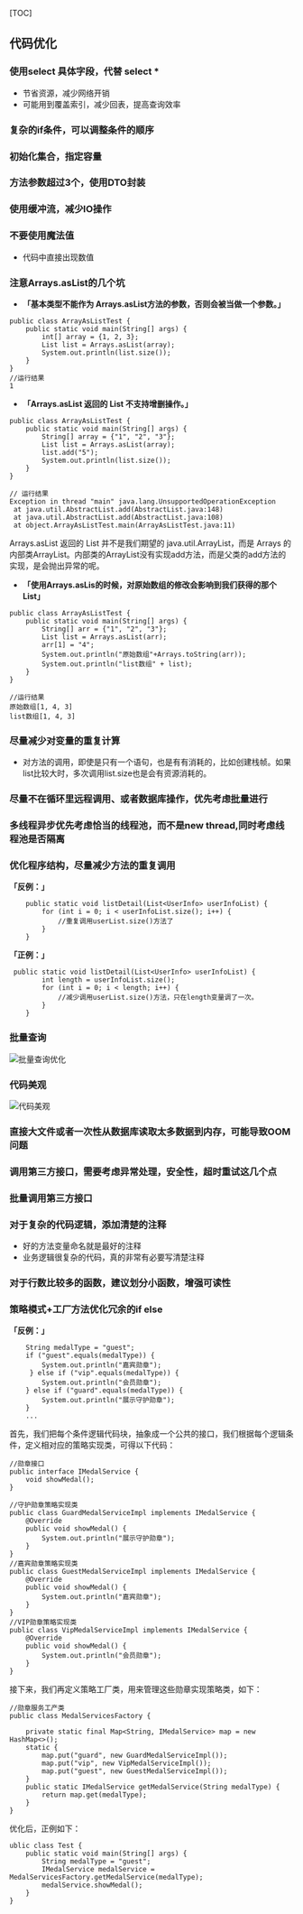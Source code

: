 

[TOC]

## 代码优化

### 使用select 具体字段，代替 select * 

* 节省资源，减少网络开销
* 可能用到覆盖索引，减少回表，提高查询效率

###  复杂的if条件，可以调整条件的顺序

### 初始化集合，指定容量

### 方法参数超过3个，使用DTO封装

### 使用缓冲流，减少IO操作

### 不要使用魔法值

* 代码中直接出现数值

### 注意Arrays.asList的几个坑

- **「基本类型不能作为 Arrays.asList方法的参数，否则会被当做一个参数。」**

```
public class ArrayAsListTest {
    public static void main(String[] args) {
        int[] array = {1, 2, 3};
        List list = Arrays.asList(array);
        System.out.println(list.size());
    }
}
//运行结果
1
```

- **「Arrays.asList 返回的 List 不支持增删操作。」**

```
public class ArrayAsListTest {
    public static void main(String[] args) {
        String[] array = {"1", "2", "3"};
        List list = Arrays.asList(array);
        list.add("5");
        System.out.println(list.size());
    }
}

// 运行结果
Exception in thread "main" java.lang.UnsupportedOperationException
 at java.util.AbstractList.add(AbstractList.java:148)
 at java.util.AbstractList.add(AbstractList.java:108)
 at object.ArrayAsListTest.main(ArrayAsListTest.java:11)
```

Arrays.asList 返回的 List 并不是我们期望的 java.util.ArrayList，而是 Arrays 的内部类ArrayList。内部类的ArrayList没有实现add方法，而是父类的add方法的实现，是会抛出异常的呢。

- **「使用Arrays.asLis的时候，对原始数组的修改会影响到我们获得的那个List」**

```
public class ArrayAsListTest {
    public static void main(String[] args) {
        String[] arr = {"1", "2", "3"};
        List list = Arrays.asList(arr);
        arr[1] = "4";
        System.out.println("原始数组"+Arrays.toString(arr));
        System.out.println("list数组" + list);
    }
}

//运行结果
原始数组[1, 4, 3]
list数组[1, 4, 3]
```

### 尽量减少对变量的重复计算

* 对方法的调用，即使是只有一个语句，也是有有消耗的，比如创建栈帧。如果list比较大时，多次调用list.size也是会有资源消耗的。

### 尽量不在循环里远程调用、或者数据库操作，优先考虑批量进行

### 多线程异步优先考虑恰当的线程池，而不是new thread,同时考虑线程池是否隔离

### 优化程序结构，尽量减少方法的重复调用

**「反例：」**

```
    public static void listDetail(List<UserInfo> userInfoList) {
        for (int i = 0; i < userInfoList.size(); i++) {
            //重复调用userList.size()方法了
        }
    }
```

**「正例：」**

```
 public static void listDetail(List<UserInfo> userInfoList) {
        int length = userInfoList.size();
        for (int i = 0; i < length; i++) {
            //减少调用userList.size()方法，只在length变量调了一次。
        }
    }
```



### 批量查询

![批量查询优化](https://cdn.jsdelivr.net/gh/ClareTung/ImageHostingService/img/%E6%89%B9%E9%87%8F%E6%9F%A5%E8%AF%A2%E4%BC%98%E5%8C%96.png)

### 代码美观

![代码美观](https://cdn.jsdelivr.net/gh/ClareTung/ImageHostingService/img/%E4%BB%A3%E7%A0%81%E7%BE%8E%E8%A7%82.png)

### 直接大文件或者一次性从数据库读取太多数据到内存，可能导致OOM问题

### 调用第三方接口，需要考虑异常处理，安全性，超时重试这几个点

### 批量调用第三方接口

### 对于复杂的代码逻辑，添加清楚的注释

* 好的方法变量命名就是最好的注释
* 业务逻辑很复杂的代码，真的非常有必要写清楚注释

### 对于行数比较多的函数，建议划分小函数，增强可读性

### 策略模式+工厂方法优化冗余的if else

**「反例：」**

```
    String medalType = "guest";
    if ("guest".equals(medalType)) {
        System.out.println("嘉宾勋章");
     } else if ("vip".equals(medalType)) {
        System.out.println("会员勋章");
    } else if ("guard".equals(medalType)) {
        System.out.println("展示守护勋章");
    }
    ...
```

首先，我们把每个条件逻辑代码块，抽象成一个公共的接口，我们根据每个逻辑条件，定义相对应的策略实现类，可得以下代码：

```
//勋章接口
public interface IMedalService {
    void showMedal();
}

//守护勋章策略实现类
public class GuardMedalServiceImpl implements IMedalService {
    @Override
    public void showMedal() {
        System.out.println("展示守护勋章");
    }
}
//嘉宾勋章策略实现类
public class GuestMedalServiceImpl implements IMedalService {
    @Override
    public void showMedal() {
        System.out.println("嘉宾勋章");
    }
}
//VIP勋章策略实现类
public class VipMedalServiceImpl implements IMedalService {
    @Override
    public void showMedal() {
        System.out.println("会员勋章");
    }
}
```

接下来，我们再定义策略工厂类，用来管理这些勋章实现策略类，如下：

```
//勋章服务工产类
public class MedalServicesFactory {

    private static final Map<String, IMedalService> map = new HashMap<>();
    static {
        map.put("guard", new GuardMedalServiceImpl());
        map.put("vip", new VipMedalServiceImpl());
        map.put("guest", new GuestMedalServiceImpl());
    }
    public static IMedalService getMedalService(String medalType) {
        return map.get(medalType);
    }
}
```

优化后，正例如下：

```
ublic class Test {
    public static void main(String[] args) {
        String medalType = "guest";
        IMedalService medalService = MedalServicesFactory.getMedalService(medalType);
        medalService.showMedal();
    }
}
```

###  





